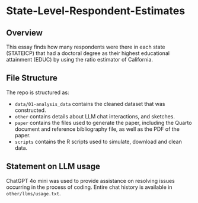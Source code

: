 # State-Level-Respondent-Estimates

## Overview

This essay finds how many respondents were there in each state (STATEICP) that had a doctoral degree as their highest educational attainment (EDUC) by using the ratio estimator of California.


## File Structure

The repo is structured as:

-   `data/01-analysis_data` contains the cleaned dataset that was constructed.
-   `other` contains details about LLM chat interactions, and sketches.
-   `paper` contains the files used to generate the paper, including the Quarto document and reference bibliography file, as well as the PDF of the paper. 
-   `scripts` contains the R scripts used to simulate, download and clean data.


## Statement on LLM usage

ChatGPT 4o mini was used to provide assistance on resolving issues occurring in the process of coding. Entire chat history is available in `other/llms/usage.txt`.
